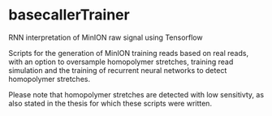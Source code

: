 # basecallerTrainer
RNN interpretation of MinION raw signal using Tensorflow

Scripts for the generation of MinION training reads based on real reads, with an option to oversample homopolymer stretches, training read simulation and the training of recurrent neural networks to detect homopolymer stretches. 

Please note that homopolymer stretches are detected with low sensitivty, as also stated in the thesis for which these scripts were written.
